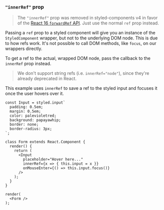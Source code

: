 ### `"innerRef"` prop

> The `"innerRef"` prop was removed in styled-components v4 in favor of the [React 16 `forwardRef` API](https://reactjs.org/docs/forwarding-refs.html). Just use the normal `ref` prop instead.

Passing a `ref` prop to a styled component will give you an instance of
the `StyledComponent` wrapper, but not to the underlying DOM node.
This is due to how refs work.
It's not possible to call DOM methods, like `focus`, on our wrappers directly.

To get a ref to the actual, wrapped DOM node, pass the callback to the `innerRef` prop instead.

> We don't support string refs (i.e. `innerRef="node"`), since they're already deprecated in React.

This example uses `innerRef` to save a ref to the styled input and focuses it once the user
hovers over it.

```react
const Input = styled.input`
  padding: 0.5em;
  margin: 0.5em;
  color: palevioletred;
  background: papayawhip;
  border: none;
  border-radius: 3px;
`;

class Form extends React.Component {
  render() {
    return (
      <Input
        placeholder="Hover here..."
        innerRef={x => { this.input = x }}
        onMouseEnter={() => this.input.focus()}
      />
    );
  }
}

render(
  <Form />
);
```
